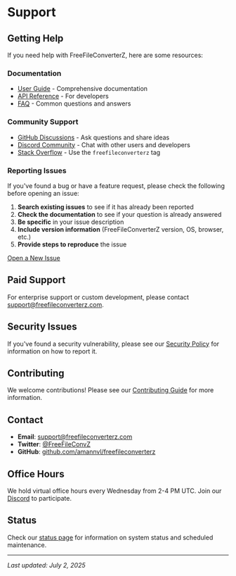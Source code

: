# Support

## Getting Help

If you need help with FreeFileConverterZ, here are some resources:

### Documentation
- [User Guide](https://docs.freefileconverterz.com) - Comprehensive documentation
- [API Reference](https://docs.freefileconverterz.com/api) - For developers
- [FAQ](https://docs.freefileconverterz.com/faq) - Common questions and answers

### Community Support
- [GitHub Discussions](https://github.com/amannvl/freefileconverterz/discussions) - Ask questions and share ideas
- [Discord Community](https://discord.gg/freefileconverterz) - Chat with other users and developers
- [Stack Overflow](https://stackoverflow.com/questions/tagged/freefileconverterz) - Use the `freefileconverterz` tag

### Reporting Issues

If you've found a bug or have a feature request, please check the following before opening an issue:

1. **Search existing issues** to see if it has already been reported
2. **Check the documentation** to see if your question is already answered
3. **Be specific** in your issue description
4. **Include version information** (FreeFileConverterZ version, OS, browser, etc.)
5. **Provide steps to reproduce** the issue

[Open a New Issue](https://github.com/amannvl/freefileconverterz/issues/new/choose)

## Paid Support

For enterprise support or custom development, please contact [support@freefileconverterz.com](mailto:support@freefileconverterz.com).

## Security Issues

If you've found a security vulnerability, please see our [Security Policy](SECURITY.md) for information on how to report it.

## Contributing

We welcome contributions! Please see our [Contributing Guide](CONTRIBUTING.md) for more information.

## Contact

- **Email**: [support@freefileconverterz.com](mailto:support@freefileconverterz.com)
- **Twitter**: [@FreeFileConvZ](https://twitter.com/FreeFileConvZ)
- **GitHub**: [github.com/amannvl/freefileconverterz](https://github.com/amannvl/freefileconverterz)

## Office Hours

We hold virtual office hours every Wednesday from 2-4 PM UTC. Join our [Discord](https://discord.gg/freefileconverterz) to participate.

## Status

Check our [status page](https://status.freefileconverterz.com) for information on system status and scheduled maintenance.

---

*Last updated: July 2, 2025*
